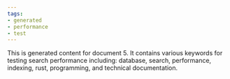 ```yaml
---
tags:
- generated
- performance
- test
---
```

This is generated content for document 5. It contains various keywords for testing search performance including: database, search, performance, indexing, rust, programming, and technical documentation.